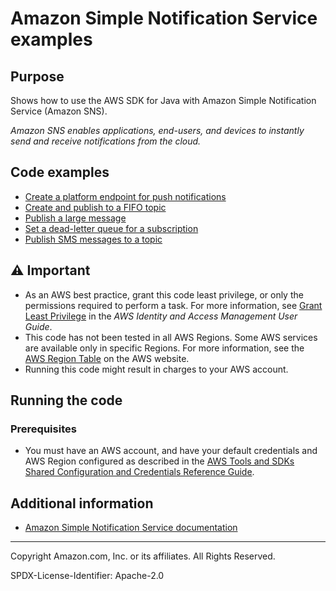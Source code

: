# Amazon Simple Notification Service examples

## Purpose

Shows how to use the AWS SDK for Java with Amazon Simple Notification Service
(Amazon SNS).

_Amazon SNS enables applications, end-users, and devices to instantly send and
receive notifications from the cloud._

## Code examples

-   [Create a platform endpoint for push notifications](https://github.com/picante-io/aws-doc-sdk-examples/blob/master/java/example_code/sns/CreateMobileEndpoint.java)
-   [Create and publish to a FIFO topic](https://github.com/picante-io/aws-doc-sdk-examples/blob/master/java/example_code/sns/FifoTopics.java)
-   [Publish a large message](https://github.com/picante-io/aws-doc-sdk-examples/blob/master/java/example_code/sns/PublishLargeFile.java)
-   [Set a dead-letter queue for a subscription](https://github.com/picante-io/aws-doc-sdk-examples/blob/master/java/sns/example_code/RedrivePolicy.java)
-   [Publish SMS messages to a topic](https://github.com/picante-io/aws-doc-sdk-examples/blob/master/java/example_code/sns/PublishSmsToTopic.java)

## ⚠ Important

-   As an AWS best practice, grant this code least privilege, or only the
    permissions required to perform a task. For more information, see
    [Grant Least Privilege](https://docs.aws.amazon.com/IAM/latest/UserGuide/best-practices.html#grant-least-privilege)
    in the _AWS Identity and Access Management
    User Guide_.
-   This code has not been tested in all AWS Regions. Some AWS services are
    available only in specific Regions. For more information, see the
    [AWS Region Table](https://aws.amazon.com/about-aws/global-infrastructure/regional-product-services/)
    on the AWS website.
-   Running this code might result in charges to your AWS account.

## Running the code

### Prerequisites

-   You must have an AWS account, and have your default credentials and AWS Region
    configured as described in the [AWS Tools and SDKs Shared Configuration and
    Credentials Reference Guide](https://docs.aws.amazon.com/credref/latest/refdocs/creds-config-files.html).

## Additional information

-   [Amazon Simple Notification Service documentation](https://docs.aws.amazon.com/sns/index.html)

---

Copyright Amazon.com, Inc. or its affiliates. All Rights Reserved.

SPDX-License-Identifier: Apache-2.0
